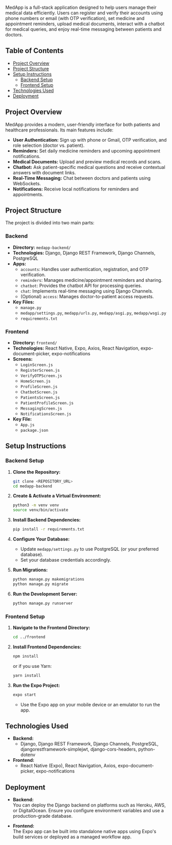 MedApp is a full-stack application designed to help users manage their medical data efficiently. Users can register and verify their accounts using phone numbers or email (with OTP verification), set medicine and appointment reminders, upload medical documents, interact with a chatbot for medical queries, and enjoy real-time messaging between patients and doctors.

## Table of Contents

- [Project Overview](#project-overview)
- [Project Structure](#project-structure)
- [Setup Instructions](#setup-instructions)
  - [Backend Setup](#backend-setup)
  - [Frontend Setup](#frontend-setup)
- [Technologies Used](#technologies-used)
- [Deployment](#deployment)

## Project Overview

MedApp provides a modern, user-friendly interface for both patients and healthcare professionals. Its main features include:

- **User Authentication:** Sign up with phone or Gmail, OTP verification, and role selection (doctor vs. patient).
- **Reminders:** Set daily medicine reminders and upcoming appointment notifications.
- **Medical Documents:** Upload and preview medical records and scans.
- **Chatbot:** Ask patient-specific medical questions and receive contextual answers with document links.
- **Real-Time Messaging:** Chat between doctors and patients using WebSockets.
- **Notifications:** Receive local notifications for reminders and appointments.

## Project Structure

The project is divided into two main parts:

### Backend

- **Directory:** `medapp-backend/`
- **Technologies:** Django, Django REST Framework, Django Channels, PostgreSQL
- **Apps:**
  - `accounts`: Handles user authentication, registration, and OTP verification.
  - `reminders`: Manages medicine/appointment reminders and sharing.
  - `chatbot`: Provides the chatbot API for processing queries.
  - `chat`: Implements real-time messaging using Django Channels.
  - (Optional) `access`: Manages doctor-to-patient access requests.
- **Key Files:**
  - `manage.py`
  - `medapp/settings.py`, `medapp/urls.py`, `medapp/asgi.py`, `medapp/wsgi.py`
  - `requirements.txt`

### Frontend

- **Directory:** `frontend/`
- **Technologies:** React Native, Expo, Axios, React Navigation, expo-document-picker, expo-notifications
- **Screens:**
  - `LoginScreen.js`
  - `RegisterScreen.js`
  - `VerifyOTPScreen.js`
  - `HomeScreen.js`
  - `ProfileScreen.js`
  - `ChatbotScreen.js`
  - `PatientsScreen.js`
  - `PatientProfileScreen.js`
  - `MessagingScreen.js`
  - `NotificationsScreen.js`
- **Key File:**
  - `App.js`
  - `package.json`

## Setup Instructions

### Backend Setup

1. **Clone the Repository:**
   ```bash
   git clone <REPOSITORY_URL>
   cd medapp-backend
   ```

2. **Create & Activate a Virtual Environment:**
   ```bash
   python3 -m venv venv
   source venv/bin/activate
   ```

3. **Install Backend Dependencies:**
   ```bash
   pip install -r requirements.txt
   ```

4. **Configure Your Database:**
   - Update `medapp/settings.py` to use PostgreSQL (or your preferred database).
   - Set your database credentials accordingly.

5. **Run Migrations:**
   ```bash
   python manage.py makemigrations
   python manage.py migrate
   ```

6. **Run the Development Server:**
   ```bash
   python manage.py runserver
   ```

### Frontend Setup

1. **Navigate to the Frontend Directory:**
   ```bash
   cd ../frontend
   ```

2. **Install Frontend Dependencies:**
   ```bash
   npm install
   ```
   or if you use Yarn:
   ```bash
   yarn install
   ```

3. **Run the Expo Project:**
   ```bash
   expo start
   ```
   - Use the Expo app on your mobile device or an emulator to run the app.

## Technologies Used

- **Backend:**
  - Django, Django REST Framework, Django Channels, PostgreSQL, djangorestframework-simplejwt, django-cors-headers, python-dotenv
- **Frontend:**
  - React Native (Expo), React Navigation, Axios, expo-document-picker, expo-notifications

## Deployment

- **Backend:**  
  You can deploy the Django backend on platforms such as Heroku, AWS, or DigitalOcean. Ensure you configure environment variables and use a production-grade database.
  
- **Frontend:**  
  The Expo app can be built into standalone native apps using Expo's build services or deployed as a managed workflow app.

